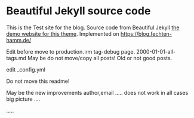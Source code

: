 # Beautiful Jekyll source code

This is the Test site for the blog. Source code from Beautiful Jekyll [the demo website for this theme](http://deanattali.com/beautiful-jekyll). Implemented on https://blog.fechten-hamm.de/

Edit before move to production.
rm tag-debug page. 2000-01-01-all-tags.md
May be do not move/copy all posts! Old or not good posts.

edit _config.yml

Do not move this readme!

May be the new improvements author,email ..... does not work in all cases big picture ....

.....
